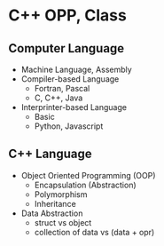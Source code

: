 # C++ OPP, Class

## Computer Language

* Machine Language, Assembly
* Compiler-based Language
  * Fortran, Pascal
  * C, C++, Java
* Interprinter-based Language
  * Basic
  * Python, Javascript

## C++ Language

* Object Oriented Programming (OOP)
  * Encapsulation (Abstraction)
  * Polymorphism
  * Inheritance
* Data Abstraction
  * struct vs object
  * collection of data vs (data + opr)
